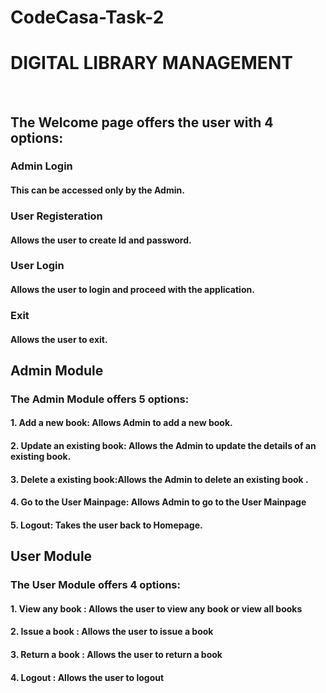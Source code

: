 # CodeCasa-Task-2
<h1> DIGITAL LIBRARY MANAGEMENT </h1></br>
<h2>The Welcome page offers the user with 4 options:
	<h3> Admin Login
		<h4> This can be accessed only by the Admin.
    <h3> User Registeration
    	<h4> Allows the user to create Id and password.
	<h3> User Login
		<h4> Allows the user to login and proceed with the application.
	<h3> Exit
		<h4> Allows the user to exit.
<h2> Admin Module
	<h3> The Admin Module offers 5 options:
		<h4> 1. Add a new book: Allows Admin to add a new book.
		<h4> 2. Update an existing book: Allows the Admin to update the details of an existing book.
		<h4> 3. Delete a existing book:Allows the Admin to delete an existing book .
		<h4> 4. Go to the User Mainpage: Allows Admin to go to the User Mainpage
		<h4> 5. Logout: Takes the user back to Homepage.
<h2> User Module
	<h3> The User Module offers 4 options:
		<h4> 1. View any book : Allows the user to view any book or view all books
		<h4> 2. Issue a book :  Allows the user to issue a book
		<h4> 3. Return a book : Allows the user to return a book
		<h4> 4. Logout : Allows the user to logout










